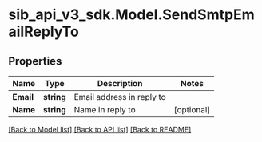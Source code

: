 # sib_api_v3_sdk.Model.SendSmtpEmailReplyTo
## Properties

Name | Type | Description | Notes
------------ | ------------- | ------------- | -------------
**Email** | **string** | Email address in reply to | 
**Name** | **string** | Name in reply to | [optional] 

[[Back to Model list]](../README.md#documentation-for-models) [[Back to API list]](../README.md#documentation-for-api-endpoints) [[Back to README]](../README.md)

